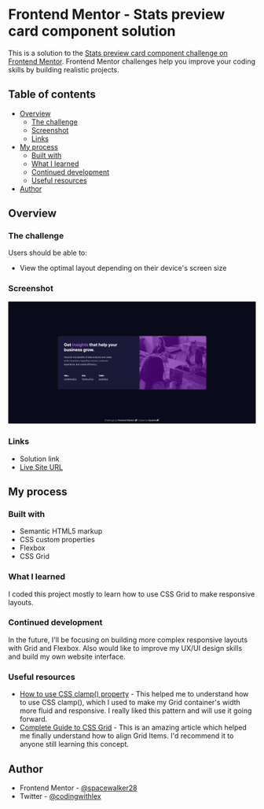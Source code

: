 # Frontend Mentor - Stats preview card component solution

This is a solution to the [Stats preview card component challenge on Frontend Mentor](https://www.frontendmentor.io/challenges/stats-preview-card-component-8JqbgoU62). Frontend Mentor challenges help you improve your coding skills by building realistic projects. 

## Table of contents

- [Overview](#overview)
  - [The challenge](#the-challenge)
  - [Screenshot](#screenshot)
  - [Links](#links)
- [My process](#my-process)
  - [Built with](#built-with)
  - [What I learned](#what-i-learned)
  - [Continued development](#continued-development)
  - [Useful resources](#useful-resources)
- [Author](#author)


## Overview

### The challenge

Users should be able to:

- View the optimal layout depending on their device's screen size

### Screenshot

![](assets/images/website-screenshot.png)

### Links

- <a src="https://www.frontendmentor.io/solutions/stats-preview-card-component-H5es95YC3m" target="_blank">Solution link</a>
- [Live Site URL](https://sucena29.github.io/stats-preview-card-component/)

## My process

### Built with

- Semantic HTML5 markup
- CSS custom properties
- Flexbox
- CSS Grid

### What I learned

I coded this project mostly to learn how to use CSS Grid to make responsive layouts.


### Continued development

In the future, I'll be focusing on building more complex responsive layouts with Grid and Flexbox. Also would like to improve my UX/UI design skills and build my own website interface.

### Useful resources

- [How to use CSS clamp() property](https://developer.mozilla.org/en-US/docs/Web/CSS/clamp) - This helped me to understand how to use CSS clamp(), which I used to make my Grid container's width more fluid and responsive. I really liked this pattern and will use it going forward.
- [Complete Guide to CSS Grid](https://css-tricks.com/snippets/css/complete-guide-grid/) - This is an amazing article which helped me finally understand how to align Grid Items. I'd recommend it to anyone still learning this concept.

## Author

- Frontend Mentor - [@spacewalker28](https://www.frontendmentor.io/profile/spacewalker28)
- Twitter - [@codingwithlex](https://twitter.com/codingwithlex)
